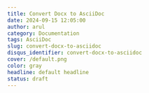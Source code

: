 ```yaml
---
title: Convert Docx to AsciiDoc
date: 2024-09-15 12:05:00
author: arul
category: Documentation
tags: AsciiDoc
slug: convert-docx-to-asciidoc
disqus_identifier: convert-docx-to-asciidoc
cover: /default.png
color: gray
headline: default headline
status: draft
---
```

